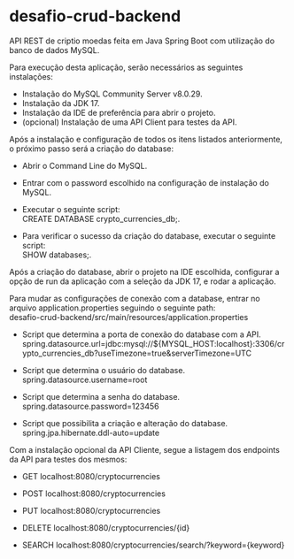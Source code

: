 # desafio-crud-backend
API REST de criptio moedas feita em Java Spring Boot com utilização do banco de dados MySQL.

Para execução desta aplicação, serão necessários as seguintes instalações:
- Instalação do MySQL Community Server v8.0.29.
- Instalação da JDK 17.
- Instalação da IDE de preferência para abrir o projeto.
- (opcional) Instalação de uma API Client para testes da API.

Após a instalação e configuração de todos os itens listados anteriormente, o próximo passo será a criação do database:
- Abrir o Command Line do MySQL.
- Entrar com o password escolhido na configuração de instalação do MySQL.
- Executar o seguinte script: 
  </br>CREATE DATABASE crypto_currencies_db;.
  
- Para verificar o sucesso da criação do database, executar o seguinte script: 
  </br>SHOW databases;.

Após a criação do database, abrir o projeto na IDE escolhida, configurar a opção de run da aplicação com a seleção da JDK 17, e rodar a aplicação.

Para mudar as configurações de conexão com a database, entrar no arquivo application.properties seguindo o seguinte path: 
  </br> desafio-crud-backend/src/main/resources/application.properties
  
  - Script que determina a porta de conexão do database com a API.
  </br>spring.datasource.url=jdbc:mysql://${MYSQL_HOST:localhost}:3306/crypto_currencies_db?useTimezone=true&serverTimezone=UTC
  
  - Script que determina o usuário do database.
  </br>spring.datasource.username=root
  
  - Script que determina a senha do database.
  </br>spring.datasource.password=123456
  
  - Script que possibilita a criação e alteração do database.
  </br>spring.jpa.hibernate.ddl-auto=update
  
Com a instalação opcional da API Cliente, segue a listagem dos endpoints da API para testes dos mesmos:</br>
  - GET localhost:8080/cryptocurrencies
 
  - POST localhost:8080/cryptocurrencies
 
  - PUT localhost:8080/cryptocurrencies
  
  - DELETE localhost:8080/cryptocurrencies/{id}
  
  - SEARCH localhost:8080/cryptocurrencies/search/?keyword={keyword}
